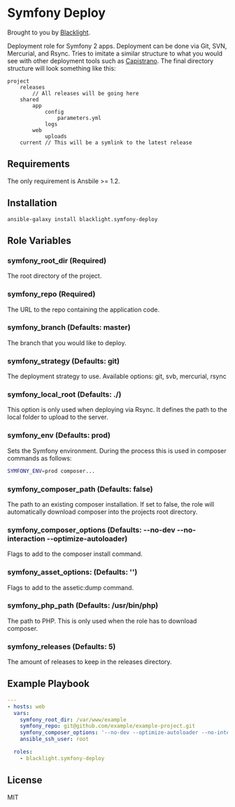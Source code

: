 # Symfony Deploy

Brought to you by [Blacklight](http://www.blacklight.co.za).

Deployment role for Symfony 2 apps. Deployment can be done via Git, SVN, Mercurial, and Rsync. Tries to imitate a similar
structure to what you would see with other deployment tools such as [Capistrano](http://capistranorb.com/). The final
directory structure will look something like this:

```
project
    releases
        // All releases will be going here
    shared
        app
            config
                parameters.yml
            logs
        web
            uploads
    current // This will be a symlink to the latest release
```

Requirements
------------

The only requirement is Ansbile >= 1.2.

Installation
------------

```
ansible-galaxy install blacklight.symfony-deploy
```

Role Variables
--------------

### symfony_root_dir (Required)

The root directory of the project.

### symfony_repo (Required)

The URL to the repo containing the application code.

### symfony_branch (Defaults: master)

The branch that you would like to deploy.

### symfony_strategy (Defaults: git)

The deployment strategy to use. Available options: git, svb, mercurial, rsync

### symfony_local_root (Defaults: ./)

This option is only used when deploying via Rsync. It defines the path to the local folder to upload to the server.

### symfony_env (Defaults: prod)

Sets the Symfony environment. During the process this is used in composer commands as follows:

```bash
SYMFONY_ENV=prod composer...
```

### symfony_composer_path (Defaults: false)

The path to an existing composer installation. If set to false, the role will automatically download composer into the
projects root directory.

### symfony_composer_options (Defaults: --no-dev --no-interaction --optimize-autoloader)

Flags to add to the composer install command.

### symfony_asset_options: (Defaults: '')

Flags to add to the assetic:dump command.

### symfony_php_path (Defaults: /usr/bin/php)

The path to PHP. This is only used when the role has to download composer.

### symfony_releases (Defaults: 5)

The amount of releases to keep in the releases directory.

Example Playbook
----------------

```yml
---
- hosts: web
  vars:
    symfony_root_dir: /var/www/example
    symfony_repo: git@github.com/example/example-project.git
    symfony_composer_options: '--no-dev --optimize-autoloader --no-interaction'
    ansible_ssh_user: root

  roles:
    - blacklight.symfony-deploy
```

License
-------

MIT

